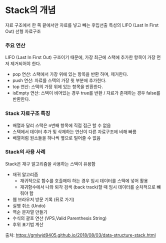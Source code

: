 # Stack의 개념

자료 구조에서 한 쪽 끝에서만 자료를 넣고 빼는 후입선출 특성의 LIFO (Last In First Out) 선형  자료구조

### 주요 연산 

LIFO (Last In First Out) 구조이기 때문에, 가장 최근에 스택에 추가한 항목이 가장 먼저 제거되어야 한다.

* pop 연산: 스택에서 가장 위에 있는 항목을 반환 하며, 제거한다.
* push 연산: 자료를 스택의 가장 윗 부분에 추가한다.
* top 연산: 스택의 가장 위에 있는 항목을 반환한다.
* isEmpty 연산: 스택이 비어있는 경우 true를 반환 / 자료가 존재하는 경우 false를 반환한다.


### Stack 자료구조 특징

* 배열과 달리 스택은 n번째 항목에 직접 접근 할 수 없음
* 스택에서 데이터 추가 및 삭제하는 연산이 다른 자료구조에 비해 빠름
* 배열처럼 원소들을 하나씩 옆으로 밀어줄 수 없음

### Stack의 사용 사례

Stack은 재구 알고리즘을 사용하는 스택이 유용함

* 재귀 알고리즘
  * 재귀적으로 함수를 호출해야 하는 경우 임시 데이터를 스택에 넣어 활용
  * 재귀함수에서 나와 퇴각 검색 (back track)할 때 임시 데이터를 순차적으로 뺴줘야 함
* 웹 브라우저 방문 기록 (뒤로 가기)
* 실행 취소 (Undo)
* 역순 문자열 만들기
* 수식의 괄호 연산 (VPS,Valid Parenthesis String)
* 후위 표기법 계산


출처: https://gmlwjd9405.github.io/2018/08/03/data-structure-stack.html
